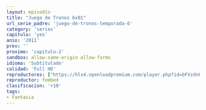 ```yaml
---
layout: episodio
title: "Juego de Tronos 6x01"
url_serie_padre: 'juego-de-tronos-temporada-6'
category: 'series'
capitulo: 'yes'
anio: '2011'
prev: ''
proximo: 'capitulo-2'
sandbox: allow-same-origin allow-forms
idioma: 'Subtitulado'
calidad: 'Full HD'
reproductores: ["https://hls4.openloadpremium.com/player.php?id=bFVzdnFtbTRVZFI2TjFYc0dKMkJ6cW9YVS8xTEpYa1MrNy96bjZPaEo4eSt1dU1hRlJaM3I5R1VLRm1XS3p1cVlNeHcrMXZscWVpSXdYcmxscDc3ZkE9PQ&sub=https://sub.cuevana2.io/vtt-sub/sub7/Game.Of.Thrones.S06E01.vtt"]
reproductor: fembed
clasificacion: '+10'
tags:
- Fantasia
---
```












